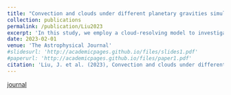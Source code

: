 ```yaml
---
title: "Convection and clouds under different planetary gravities simulated by a small-domain cloud-resolving model"
collection: publications
permalink: /publication/Liu2023
excerpt: 'In this study, we employ a cloud-resolving model to investigate how gravity inﬂuences convection and clouds in a small-domain (96 × 96 km) radiative–convective equilibrium. Our experiments are performed with a horizontal grid spacing of 1 km, which can resolve large (>1 km2) convective cells. We ﬁnd that under a given stellar ﬂux, sea surface temperature increases with decreasing gravity. This is because a lower-gravity planet has larger water vapor content and more clouds, resulting in a larger clear-sky greenhouse effect and a stronger cloud warming effect in the small domain. By increasing stellar ﬂux under different gravity values, we ﬁnd that the convection shifts from a quasi-steady state to an oscillatory state. In the oscillatory state, there are convection cycles with a period of several days, comprised of a short wet phase with intense surface precipitation and a dry phase with no surface precipitation. When convection shifts to the oscillatory state, the water vapor content and high-level cloud fraction increase substantially, resulting in rapid warming. After the transition to the oscillatory state, the cloud net positive radiative effect decreases with increasing stellar ﬂux, which indicates a stabilizing climate effect. In the quasi-steady state, the atmospheric absorption features of CO2 are more detectable on lower-gravity planets because of their larger atmospheric heights. While in the oscillatory state, the high-level clouds mute almost all of the absorption features, making the atmospheric components hard to characterize.'
date: 2023-02-01
venue: 'The Astrophysical Journal'
#slidesurl: 'http://academicpages.github.io/files/slides1.pdf'
#paperurl: 'http://academicpages.github.io/files/paper1.pdf'
citation: 'Liu, J. et al. (2023), Convection and clouds under different planetary gravities simulated by a small-domain cloud-resolving model, The Astrophysical Journal, 944(1), p. 45.'
---
```

[journal](https://doi.org/10.3847/1538-4357/aca965)
